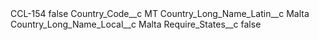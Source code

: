 <?xml version="1.0" encoding="UTF-8"?>
<CustomMetadata xmlns="http://soap.sforce.com/2006/04/metadata" xmlns:xsi="http://www.w3.org/2001/XMLSchema-instance" xmlns:xsd="http://www.w3.org/2001/XMLSchema">
    <label>CCL-154</label>
    <protected>false</protected>
    <values>
        <field>Country_Code__c</field>
        <value xsi:type="xsd:string">MT</value>
    </values>
    <values>
        <field>Country_Long_Name_Latin__c</field>
        <value xsi:type="xsd:string">Malta</value>
    </values>
    <values>
        <field>Country_Long_Name_Local__c</field>
        <value xsi:type="xsd:string">Malta</value>
    </values>
    <values>
        <field>Require_States__c</field>
        <value xsi:type="xsd:boolean">false</value>
    </values>
</CustomMetadata>
